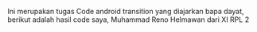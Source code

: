 Ini merupakan tugas Code android transition yang diajarkan bapa dayat, berikut adalah hasil code saya, Muhammad Reno Helmawan dari XI RPL 2
